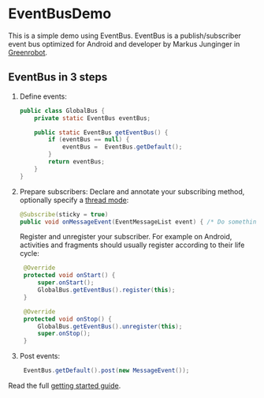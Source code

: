 # EventBusDemo
This is a simple demo using EventBus. EventBus is a publish/subscriber event bus optimized for Android and developer by Markus Junginger in [Greenrobot](https://github.com/greenrobot/EventBus).

EventBus in 3 steps
--------------------
1. Define events:

    ```java  
    public class GlobalBus {
        private static EventBus eventBus;

        public static EventBus getEventBus() {
            if (eventBus == null) {
                eventBus =  EventBus.getDefault();
            }
            return eventBus;
        }
    }
    ```

2. Prepare subscribers:
    Declare and annotate your subscribing method, optionally specify a [thread mode](http://greenrobot.org/eventbus/documentation/delivery-threads-threadmode/):  

    ```java
    @Subscribe(sticky = true)
    public void onMessageEvent(EventMessageList event) { /* Do something */ }
    ```
    Register and unregister your subscriber. For example on Android, activities and fragments should usually register according to their life cycle:

   ```java
    @Override
    protected void onStart() {
        super.onStart();
        GlobalBus.getEventBus().register(this);
    }

    @Override
    protected void onStop() {
        GlobalBus.getEventBus().unregister(this);
        super.onStop();
    }
    ```

3. Post events:

   ```java
    EventBus.getDefault().post(new MessageEvent());
    ```
    

Read the full [getting started guide](http://greenrobot.org/eventbus/documentation/how-to-get-started/).



